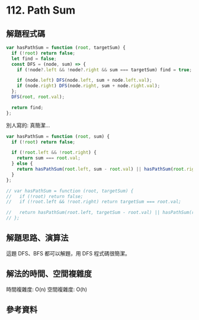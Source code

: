 # 112. Path Sum

## 解題程式碼

```javascript
var hasPathSum = function (root, targetSum) {
  if (!root) return false;
  let find = false;
  const DFS = (node, sum) => {
    if (!node?.left && !node?.right && sum === targetSum) find = true;

    if (node.left) DFS(node.left, sum + node.left.val);
    if (node.right) DFS(node.right, sum + node.right.val);
  };
  DFS(root, root.val);

  return find;
};
```

別人寫的: 真簡潔...

```javascript
var hasPathSum = function (root, sum) {
  if (!root) return false;

  if (!root.left && !root.right) {
    return sum === root.val;
  } else {
    return hasPathSum(root.left, sum - root.val) || hasPathSum(root.right, sum - root.val);
  }
};

// var hasPathSum = function (root, targetSum) {
//   if (!root) return false;
//   if (!root.left && !root.right) return targetSum === root.val;

//   return hasPathSum(root.left, targetSum - root.val) || hasPathSum(root.right, targetSum - root.val);
// };
```

## 解題思路、演算法

這題 DFS、BFS 都可以解題，用 DFS 程式碼很簡潔。

## 解法的時間、空間複雜度

時間複雜度: O(n)
空間複雜度: O(h)

## 參考資料
